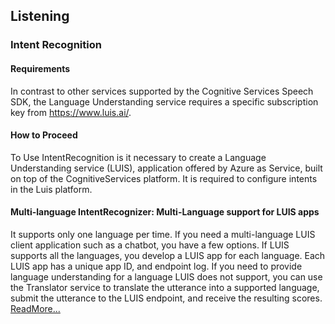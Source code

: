 ﻿## Listening
### Intent Recognition

#### Requirements
In contrast to other services supported by the Cognitive Services Speech SDK, the Language Understanding service
requires a specific subscription key from https://www.luis.ai/.

#### How to Proceed
To Use IntentRecognition is it necessary to create a Language Understanding service (LUIS), 
application offered by Azure as Service, built on top of the CognitiveServices platform.
It is required to configure intents in the Luis platform.

#### Multi-language IntentRecognizer: Multi-Language support for LUIS apps
It supports only one language per time. If you need a multi-language LUIS client application
such as a chatbot, you have a few options.
If LUIS supports all the languages, you develop a LUIS app for each language. 
Each LUIS app has a unique app ID, and endpoint log. 
If you need to provide language understanding for a language LUIS does not support, 
you can use the Translator service to translate the utterance into a supported language, 
submit the utterance to the LUIS endpoint, and receive the resulting scores.
[ReadMore...](https://docs.microsoft.com/en-us/azure/cognitive-services/luis/luis-language-support)
